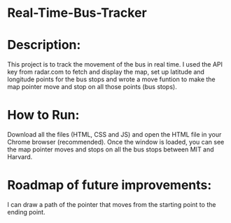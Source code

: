 # Real-Time-Bus-Tracker

# Description:
This project is to track the movement of the bus in real time. I used the API key from radar.com to fetch and display the map, set up latitude and longitude points for the bus stops and wrote a move funtion to make the map pointer move and stop on all those points (bus stops). 

# How to Run: 
Download all the files (HTML, CSS and JS) and open the HTML file in your Chrome browser (recommended). Once the window is loaded, you can see the map pointer moves and stops on all the bus stops between MIT and Harvard. 

# Roadmap of future improvements:
I can draw a path of the pointer that moves from the starting point to the ending point. 




